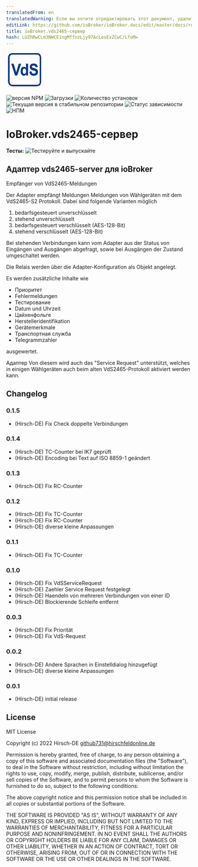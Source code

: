 ```yaml
---
translatedFrom: en
translatedWarning: Если вы хотите отредактировать этот документ, удалите поле «translationFrom», в противном случае этот документ будет снова автоматически переведен
editLink: https://github.com/ioBroker/ioBroker.docs/edit/master/docs/ru/adapterref/iobroker.vds2465-server/README.md
title: ioBroker.vds2465-сервер
hash: LUZhRwCLm3NWCE1ngMffnzLjy97AcLesExZCwC/LfoM=
---
```

![Логотип](../../../en/adapterref/iobroker.vds2465-server/admin/vds2465-server.png)

![версия NPM](https://img.shields.io/npm/v/iobroker.vds2465-server.svg)
![Загрузки](https://img.shields.io/npm/dm/iobroker.vds2465-server.svg)
![Количество установок](https://iobroker.live/badges/vds2465-server-installed.svg)
![Текущая версия в стабильном репозитории](https://iobroker.live/badges/vds2465-server-stable.svg)
![Статус зависимости](https://img.shields.io/david/Hirsch-DE/iobroker.vds2465-server.svg)
![НПМ](https://nodei.co/npm/iobroker.vds2465-server.png?downloads=true)

# IoBroker.vds2465-сервер
**Тесты:** ![Тестируйте и выпускайте](https://github.com/Hirsch-DE/ioBroker.vds2465-server/workflows/Test%20and%20Release/badge.svg)

## Адаптер vds2465-server для ioBroker
Empfänger von VdS2465-Meldungen

Der Adapter empfängt Meldungen Meldungen von Wählgeräten mit dem VdS2465-S2 Protokoll.
Dabei sind folgende Varianten möglich

1. bedarfsgesteuert unverschlüsselt
1. stehend unverschlüsselt
1. bedarfsgesteuert verschlüsselt (AES-128-Bit)
1. stehend verschlüsselt (AES-128-Bit)

Bei stehenden Verbindungen kann vom Adapter aus der Status von Eingängen und Ausgängen abgefragt, sowie bei Ausgängen der Zustand umgeschaltet werden.

Die Relais werden über die Adapter-Konfiguration als Objekt angelegt.

Es werden zusätzliche Inhalte wie

- Приоритет
- Fehlermeldungen
- Тестирование
- Datum und Uhrzeit
- Цайхенфольге
- Herstelleridentifikation
- Gerätemerkmale
- Транспортная служба
- Telegrammzahler

ausgewertet.

Адаптер Von diesem wird auch das "Service Request" unterstützt, welches in einigen Wählgeräten auch beim alten VdS2465-Protokoll aktiviert werden kann.

## Changelog

### 0.1.5
* (Hirsch-DE) Fix Check doppelte Verbindungen
### 0.1.4
* (Hirsch-DE) TC-Counter bei IK7 geprüft
* (Hirsch-DE) Encoding bei Text auf ISO 8859-1 geändert
### 0.1.3
* (Hirsch-DE) Fix RC-Counter
### 0.1.2
* (Hirsch-DE) Fix TC-Counter
* (Hirsch-DE) Fix RC-Counter
* (Hirsch-DE) diverse kleine Anpassungen
### 0.1.1
* (Hirsch-DE) Fix TC-Counter
### 0.1.0
* (Hirsch-DE) Fix VdSServiceRequest
* (Hirsch-DE) Zaehler Service Request festgelegt
* (Hirsch-DE) Haendeln von mehreren Verbindungen von einer ID
* (Hirsch-DE) Blockierende Schleife entfernt
### 0.0.3
* (Hirsch-DE) Fix Priorität
* (Hirsch-DE) Fix VdS-Request
### 0.0.2
* (Hirsch-DE) Andere Sprachen in Einstelldialog hinzugefügt
* (Hirsch-DE) diverse kleine Anpassungen
### 0.0.1
* (Hirsch-DE) initial release

## License
MIT License

Copyright (c) 2022 Hirsch-DE <github731@hirschfeldonline.de>

Permission is hereby granted, free of charge, to any person obtaining a copy
of this software and associated documentation files (the "Software"), to deal
in the Software without restriction, including without limitation the rights
to use, copy, modify, merge, publish, distribute, sublicense, and/or sell
copies of the Software, and to permit persons to whom the Software is
furnished to do so, subject to the following conditions:

The above copyright notice and this permission notice shall be included in all
copies or substantial portions of the Software.

THE SOFTWARE IS PROVIDED "AS IS", WITHOUT WARRANTY OF ANY KIND, EXPRESS OR
IMPLIED, INCLUDING BUT NOT LIMITED TO THE WARRANTIES OF MERCHANTABILITY,
FITNESS FOR A PARTICULAR PURPOSE AND NONINFRINGEMENT. IN NO EVENT SHALL THE
AUTHORS OR COPYRIGHT HOLDERS BE LIABLE FOR ANY CLAIM, DAMAGES OR OTHER
LIABILITY, WHETHER IN AN ACTION OF CONTRACT, TORT OR OTHERWISE, ARISING FROM,
OUT OF OR IN CONNECTION WITH THE SOFTWARE OR THE USE OR OTHER DEALINGS IN THE
SOFTWARE.